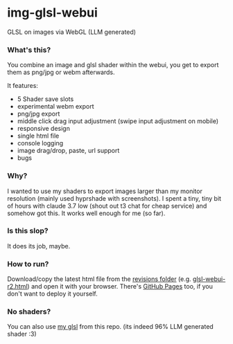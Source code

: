 # img-glsl-webui
GLSL on images via WebGL (LLM generated)

### What's this?
You combine an image and glsl shader within the webui, you get to export them as png/jpg or webm afterwards.

It features:
- 5 Shader save slots
- experimental webm export
- png/jpg export
- middle click drag input adjustment (swipe input adjustment on mobile)
- responsive design
- single html file
- console logging
- image drag/drop, paste, url support
- bugs

### Why?
I wanted to use my shaders to export images larger than my monitor resolution (mainly used hyprshade with screenshots). I spent a tiny, tiny bit of hours with claude 3.7 low (shout out t3 chat for cheap service) and somehow got this. It works well enough for me (so far).

### Is this slop?
It does its job, maybe.

### How to run?
Download/copy the latest html file from the [revisions folder](https://github.com/PopCat19/img-glsl-webui/tree/main/revisions) (e.g. [glsl-webui-r2.html](https://github.com/PopCat19/img-glsl-webui/blob/main/revisions/glsl-webui-r2.html)) and open it with your browser. There's [GitHub Pages](https://popcat19.github.io/img-glsl-webui/index.html) too, if you don't want to deploy it yourself.

### No shaders?
You can also use [my glsl](https://github.com/PopCat19/img-glsl-webui/blob/main/cool-stuff.glsl) from this repo. (its indeed 96% LLM generated shader :3)
